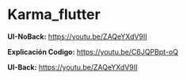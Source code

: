 # Karma_flutter

**UI-NoBack:** https://youtu.be/ZAQeYXdV9II

**Explicación Codigo:** https://youtu.be/C6JQPBpt-oQ

**UI-Back:** https://youtu.be/ZAQeYXdV9II
